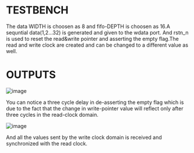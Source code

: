 # TESTBENCH

The data WIDTH is choosen as 8 and fifo-DEPTH is choosen as 16.A sequntial data(1,2...32) is generated and given to the wdata port. And rstn_n is used to reset the read&write pointer and asserting the empty flag.The read and write clock are created and can be changed to a different value as well.

# OUTPUTS

![image](https://github.com/sivaram-07/Async-FIFO/assets/114935240/d9a8a3a5-be3c-40fb-b891-89761bcce17d)

You can notice a three cycle delay in de-asserting the empty flag which is due to the fact that the change in write-pointer value will reflect only after three cycles in the read-clock domain.


![image](https://github.com/sivaram-07/Async-FIFO/assets/114935240/1f0f1912-e913-4981-b906-06b37791d139)


And all the values sent by the write clock domain is received and synchronized with the read clock.
